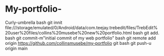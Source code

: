 # My-portfolio-
Curly-umbrella
bash
git innit 
file:///storage/emulated/0/Android/data/com.teejay.trebedit/files/TrebEdit%20user%20files/collins%20musebe%20new%20portfolio.html
bash
git add.
bash 
git commit-m"initial commit of my web portfolio"
bash
git remote add origin https://github.com/collinsmusebe/my-portfolio git 
bash 
git push-u origin main 
